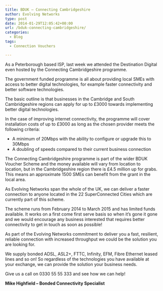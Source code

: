 ```yaml
---
title: BDUK – Connecting Cambridgeshire
author: Evolving Networks
type: post
date: 2014-01-29T12:05:42+00:00
url: /bduk-connecting-cambridgeshire/
categories:
  - Blog
tags:
  - Connection Vouchers

---
```

As a Peterborough based ISP, last week we attended the Destination Digital even hosted by the Connecting Cambridgeshire programme.

The government funded programme is all about providing local SMEs with access to better digital technologies, for example faster connectivity and better software technologies.

The basic outline is that businesses in the Cambridge and South Cambridgeshire regions can apply for up to £3000 towards implementing better digital technologies.

In the case of improving internet connectivity, the programme will cover installation costs of up to £3000 as long as the chosen provider meets the following criteria:

  * A minimum of 20Mbps with the ability to configure or upgrade this to 30Mbps
  * A doubling of speeds compared to their current business connection

The Connecting Cambridgeshire programme is part of the wider BDUK Voucher Scheme and the money available will vary from location to location, but in the Cambridgeshire region there is £4.5 million up for grabs. This means an approximate 1500 SMEs can benefit from the grant in the local area.

As Evolving Networks span the whole of the UK, we can deliver a faster connection to anyone located in the 22 SuperConnected Cities which are currently part of this scheme.

The scheme runs from February 2014 to March 2015 and has limited funds available. It works on a first come first serve basis so when it’s gone it gone and we would encourage any business interested that requires better connectivity to get in touch as soon as possible!

As part of the Evolving Networks commitment to deliver you a fast, resilient, reliable connection with increased throughput we could be the solution you are looking for.

We supply bonded ADSL, ASL2+, FTTC, Infinity, EFM, Fibre Ethernet leased lines and so on! So regardless of the technologies you have available at your exchange, we can provide the solution your business needs.

Give us a call on 0330 55 55 333 and see how we can help!

**Mike Highfield – Bonded Connectivity Specialist**